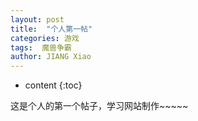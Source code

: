 ```yaml
---
layout: post
title:  "个人第一帖"
categories: 游戏
tags:  魔兽争霸  
author: JIANG Xiao
---
```


* content
{:toc}

这是个人的第一个帖子，学习网站制作~~~~~
